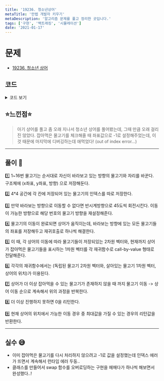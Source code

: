 ```yaml
---
title: '19236. 청소년상어'
metaTitle: '만렙 개발자 키우기'
metaDescription: '알고리즘 문제를 풀고 정리한 곳입니다.'
tags: ['구현', '백트래킹', '시뮬레이션']
date: '2021-01-17'
---
```


# 문제

- [19236. 청소년 상어](https://www.acmicpc.net/problem/19236)

## 코드

<details><summary> 코드 보기 </summary>

```javascript
#include <iostream>
#include <queue>
#include <stack>
#include <vector>
#include <list>
#include <functional>
#include <algorithm>
#include <string>
#include <cstring>
#include <cmath>
#include <map>
#include <set>
#include <bitset>
#include <unordered_map>
#include <unordered_set>
#define FASTIO ios_base::sync_with_stdio(false); cin.tie(NULL); cout.tie(NULL);
#define ll long long
#define pii pair<int, int>
#define pll pair<ll, ll>
#define INF 987654321
using namespace std;

struct Pos
{
	int x, y, dir;

	void swap(Pos& a)
	{
		Pos temp;
		temp.x = x; temp.y = y;
		x = a.x; y = a.y;
		a.x = temp.x; a.y = temp.y;
	}
};
int dx[9] = {0, -1, -1, 0, 1, 1, 1, 0, -1 };
int dy[9] = {0, 0, -1, -1, -1, 0, 1, 1, 1 };

bool isBorder(int x, int y)
{
	return (x >= 0 && x < 4 && y >= 0 && y < 4);
}
void fish_move(vector<Pos>& fishes, vector<vector<int>>& fmap, const vector<bool>& survived_fishes, Pos shark)
{
	for (int fish = 1; fish <= 16; ++fish)
	{
		if (survived_fishes[fish])
		{
			int d = fishes[fish].dir, x = fishes[fish].x, y = fishes[fish].y;
			int nx, ny, change_dir_cnt = 0;

			/* Change direction of a fish */
			while (change_dir_cnt < 8)
			{
				nx = x + dx[d]; ny = y + dy[d];
				if (isBorder(nx, ny) && (shark.x != nx || shark.y != ny))
					break;
				change_dir_cnt += 1;
				d = (d + 1) % 9;
				if (d == 0) d += 1;
				if (change_dir_cnt == 8)
				{
					nx = x; ny = y;
					break;
				}
			}

			/* There is no way to change direction of a fish */
			if (x == nx && y == ny) continue;

			/* Change position between fishes in the two sections */
			fishes[fish].dir = d;
			int next_fish = fmap[nx][ny];
			fishes[fish].swap(fishes[next_fish]);
			swap(fmap[nx][ny], fmap[x][y]);
		}
	}
}
int shark_move(vector<Pos> fishes, vector<vector<int>> fmap, vector<bool> survived_fishes, Pos shark)
{
	fish_move(fishes, fmap, survived_fishes, shark);

	int d = shark.dir;
	int nx = shark.x, ny = shark.y;
	vector<pii> canMove;
	while (1)
	{
		nx += dx[d]; ny += dy[d];
		if (isBorder(nx, ny))
		{
			if (survived_fishes[fmap[nx][ny]])
				canMove.push_back(pii(nx, ny));
		}
		else break;
	}
	if (canMove.empty()) return 0;
	int ret = 0;
	for (auto& spos : canMove)
	{
		int fish_idx = fmap[spos.first][spos.second];
		Pos fish = fishes[fish_idx];
		shark = fish; // Shark ate a fish !!!!!!
		survived_fishes[fish_idx] = false; // Then, the fish is dead..
		ret = max(ret, fish_idx + shark_move(fishes, fmap, survived_fishes, shark));
		survived_fishes[fish_idx] = true; // fish revived !
	}
	return ret;
}
int main()
{
	vector<vector<int>> fmap(4, vector<int>(4, 0));
	vector<Pos> fishes(17);
	for (int i = 0; i < 4; ++i)
	{
		for (int j = 0; j < 4; ++j)
		{
			int num, d;
			cin >> num >> d;
			fmap[i][j] = num;
			fishes[num].x = i; fishes[num].y = j; fishes[num].dir = d;
		}
	}
	Pos shark = { 0, 0, fishes[fmap[0][0]].dir };
	vector<bool> living_fishes(17, true);
	living_fishes[fmap[0][0]] = false;
	int first_score = fmap[0][0];
	cout << first_score + shark_move(fishes, fmap, living_fishes, shark) << '\n';
}
```

</details>

## ⭐️느낀점⭐️

> 아기 상어를 풀고 좀 오래 지나서 청소년 상어를 풀어봤는데, 그때 만큼 오래 걸리진 않았다. 잡아먹은 물고기를 체크해줄 때 좌표값으로 -1로 설정해주었는데, 이 것 때문에 마지막에 디버깅하는데 애먹었다! (out of index error...)

<hr/>

## 풀이 📣

1️⃣ 1~16번 물고기는 순서대로 자신이 바라보고 있는 방향의 물고기와 자리를 바꾼다. 구조체에 (x좌표, y좌표, 방향) 으로 저장해둔다.

2️⃣ 4\*4 공간에 각 칸에 저장되어 있는 물고기의 인덱스를 따로 저장한다.

3️⃣ 만약 바라보는 방향으로 이동할 수 없다면 반시계방향으로 45도씩 회전시킨다. 이동이 가능한 방향으로 해당 번호의 물고기 방향을 재설정해준다.

4️⃣ 물고기의 이동이 완료되면 상어가 움직이는데, 바라보는 방향에 있는 모든 물고기들의 좌표를 저장해두고 재귀호출로 하나씩 해결한다.

5️⃣ 이 때, 각 상어의 이동에 따라 물고기들이 저장되있는 2차원 벡터와, 현재까지 상어가 잡아먹은 물고기들을 표시하는 1차원 벡터를 각 재귀함수로 call-by-value 형태로 전달해준다.

6️⃣ 각각의 재귀함수에서는 (독립된 물고기 2차원 벡터와, 살아있는 물고기 1차원 벡터, 상어의 위치)가 이용된다.

7️⃣ 상어가 더 이상 잡아먹을 수 있는 물고기가 존재하지 않을 때 까지 물고기 이동 -> 상어 이동 순으로 계속해서 위의 과정을 반복한다.

8️⃣ 더 이상 진행하지 못하면 0을 리턴한다.

9️⃣ 현재 상어의 위치에서 가능한 이동 경우 중 최대값을 가질 수 있는 경우의 리턴값을 반환한다.

<hr/>

## 실수 😅

- 이미 잡아먹은 물고기를 다시 처리하지 않으려고 -1로 값을 설정했는데 인덱스 에러가 뜨면서 계속해서 런타임 에러 두둥..
- 클래스를 만들어서 swap 함수를 오버로딩하는 구현을 헤매다가 하나씩 해보면서 완성했다..!
